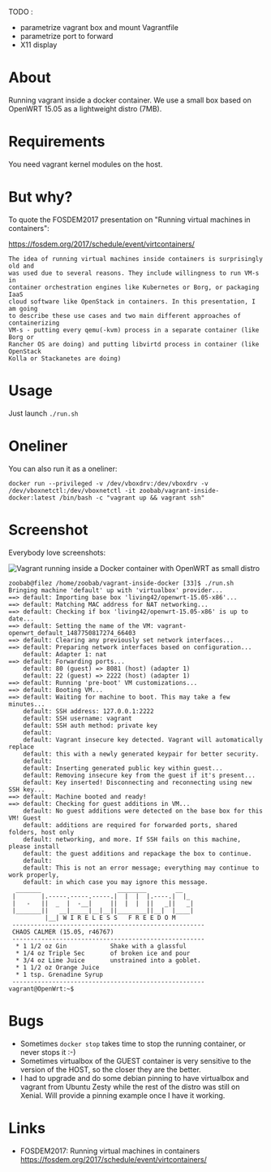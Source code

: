 TODO :

- parametrize vagrant box and mount Vagrantfile
- parametrize port to forward
- X11 display


About
=====

Running vagrant inside a docker container. We use a small box based on OpenWRT 15.05 as a lightweight distro (7MB).

Requirements
============

You need vagrant kernel modules on the host.

But why?
========

To quote the FOSDEM2017 presentation on "Running virtual machines in containers":

https://fosdem.org/2017/schedule/event/virtcontainers/

```
The idea of running virtual machines inside containers is surprisingly old and
was used due to several reasons. They include willingness to run VM-s in
container orchestration engines like Kubernetes or Borg, or packaging IaaS
cloud software like OpenStack in containers. In this presentation, I am going
to describe these use cases and two main different approaches of containerizing
VM-s - putting every qemu(-kvm) process in a separate container (like Borg or
Rancher OS are doing) and putting libvirtd process in container (like OpenStack
Kolla or Stackanetes are doing)
```

Usage
=====

Just launch ```./run.sh```

Oneliner
========

You can also run it as a oneliner:

```
docker run --privileged -v /dev/vboxdrv:/dev/vboxdrv -v /dev/vboxnetctl:/dev/vboxnetctl -it zoobab/vagrant-inside-docker:latest /bin/bash -c "vagrant up && vagrant ssh"
```

Screenshot
==========

Everybody love screenshots:

![Vagrant running inside a Docker container with OpenWRT as small distro ](https://raw.githubusercontent.com/zoobab/vagrant-inside-docker/master/vagrant-inside-docker-openwrt.png)


```
zoobab@filez /home/zoobab/vagrant-inside-docker [33]$ ./run.sh 
Bringing machine 'default' up with 'virtualbox' provider...
==> default: Importing base box 'living42/openwrt-15.05-x86'...
==> default: Matching MAC address for NAT networking...
==> default: Checking if box 'living42/openwrt-15.05-x86' is up to date...
==> default: Setting the name of the VM: vagrant-openwrt_default_1487750817274_66403
==> default: Clearing any previously set network interfaces...
==> default: Preparing network interfaces based on configuration...
    default: Adapter 1: nat
==> default: Forwarding ports...
    default: 80 (guest) => 8081 (host) (adapter 1)
    default: 22 (guest) => 2222 (host) (adapter 1)
==> default: Running 'pre-boot' VM customizations...
==> default: Booting VM...
==> default: Waiting for machine to boot. This may take a few minutes...
    default: SSH address: 127.0.0.1:2222
    default: SSH username: vagrant
    default: SSH auth method: private key
    default: 
    default: Vagrant insecure key detected. Vagrant will automatically replace
    default: this with a newly generated keypair for better security.
    default: 
    default: Inserting generated public key within guest...
    default: Removing insecure key from the guest if it's present...
    default: Key inserted! Disconnecting and reconnecting using new SSH key...
==> default: Machine booted and ready!
==> default: Checking for guest additions in VM...
    default: No guest additions were detected on the base box for this VM! Guest
    default: additions are required for forwarded ports, shared folders, host only
    default: networking, and more. If SSH fails on this machine, please install
    default: the guest additions and repackage the box to continue.
    default: 
    default: This is not an error message; everything may continue to work properly,
    default: in which case you may ignore this message.
  _______                     ________        __
 |       |.-----.-----.-----.|  |  |  |.----.|  |_
 |   -   ||  _  |  -__|     ||  |  |  ||   _||   _|
 |_______||   __|_____|__|__||________||__|  |____|
          |__| W I R E L E S S   F R E E D O M
 -----------------------------------------------------
 CHAOS CALMER (15.05, r46767)
 -----------------------------------------------------
  * 1 1/2 oz Gin            Shake with a glassful
  * 1/4 oz Triple Sec       of broken ice and pour
  * 3/4 oz Lime Juice       unstrained into a goblet.
  * 1 1/2 oz Orange Juice
  * 1 tsp. Grenadine Syrup
 -----------------------------------------------------
vagrant@OpenWrt:~$ 

```

Bugs
====

* Sometimes ```docker stop``` takes time to stop the running container, or never stops it :-)
* Sometimes virtualbox of the GUEST container is very sensitive to the version
of the HOST, so the closer they are the better.
* I had to upgrade and do some debian pinning to have virtualbox and vagrant
from Ubuntu Zesty while the rest of the distro was still on Xenial. Will
provide a pinning example once I have it working.



Links
=====

* FOSDEM2017: Running virtual machines in containers https://fosdem.org/2017/schedule/event/virtcontainers/
